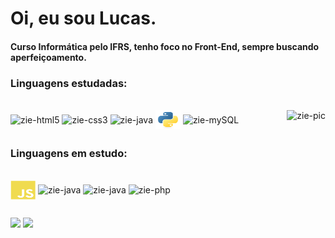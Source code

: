 # Oi, eu sou Lucas.
#### Curso Informática pelo IFRS, tenho foco no Front-End, sempre buscando aperfeiçoamento.
    
### Linguagens estudadas:    
<div style="display: inline_block"><br>
  <img align="center" alt="zie-html5" height="40" width="40" src="https://cdn.jsdelivr.net/gh/devicons/devicon/icons/html5/html5-original.svg" />
  <img align="center" alt="zie-css3" height="40" width="40" src="https://cdn.jsdelivr.net/gh/devicons/devicon/icons/css3/css3-original.svg" />
  <img align="center" alt="zie-java" height="40" width="40" src="https://cdn.jsdelivr.net/gh/devicons/devicon/icons/java/java-original.svg">
  <img align="center" alt="zie-python" height="30" width="40" src="https://raw.githubusercontent.com/devicons/devicon/master/icons/python/python-original.svg">
  <img align="center" alt="zie-mySQL" height="30" width="40" src="https://cdn.jsdelivr.net/gh/devicons/devicon/icons/mysql/mysql-original.svg">
  <img align="right" alt="zie-pic" height="240" src="https://64.media.tumblr.com/96acb0ab693d98de41a2f5c3829afed8/bd93cc837fc03ae8-d5/s500x750/52d3008246bf2cd791380764f2a6c195803f386c.gifv">
</div>

##

### Linguagens em estudo:

<div style="display: inline_block"><br>
  
  <img align="center" alt="zie-script" height="30" width="40" src="https://raw.githubusercontent.com/devicons/devicon/master/icons/javascript/javascript-plain.svg">
  <img align="center" alt="zie-java" height="40" width="40" src="https://cdn.jsdelivr.net/gh/devicons/devicon/icons/react/react-original.svg" />
  <img align="center" alt="zie-java" height="40" width="40" src="https://cdn.jsdelivr.net/gh/devicons/devicon/icons/tailwindcss/tailwindcss-plain.svg" />
  <img align="center" alt="zie-php" height="40" width="50" src="https://cdn.jsdelivr.net/gh/devicons/devicon/icons/php/php-original.svg">
          
</div>
  
  ##
 
<div> 
  <a href = "mailto:lucas.aj2005@gmail.com"><img src="https://img.shields.io/badge/-Gmail-%23333?style=for-the-badge&logo=gmail&logoColor=white" target="_blank"></a>
  <a href="https://www.linkedin.com/in/lucasjss" target="_blank"><img src="https://img.shields.io/badge/-LinkedIn-%230077B5?style=for-the-badge&logo=linkedin&logoColor=white" target="_blank"></a>  
</div>

